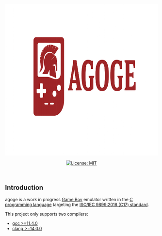 <p align="center">
        <a href="https://github.com/dgz0/agoge">
        <img
                alt="project logo"
                src="./assets/logo.png"
                height="500" />
        </a>

<p align="center">
        <a href="https://opensource.org/licenses/MIT">
        <img
                alt="License: MIT"
                src="https://img.shields.io/badge/License-MIT-yellow.svg" />
        </a>
</p>

<br />

## Introduction

agoge is a work in progress [Game Boy](https://en.wikipedia.org/wiki/Game_Boy)
emulator written in
the [C programming language](https://en.wikipedia.org/wiki/C_(programming_language))
targeting
the [ISO/IEC 9899:2018 (C17) standard](https://en.wikipedia.org/wiki/C17_(C_standard_revision)).

This project only supports two compilers:

- [gcc >=11.4.0](https://gcc.gnu.org/)
- [clang >=14.0.0](https://clang.llvm.org/)
